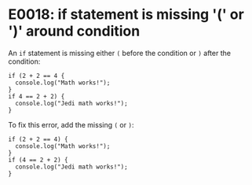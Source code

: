 # E0018: if statement is missing '(' or ')' around condition

An `if` statement is missing either `(` before the condition or `)` after the
condition:

    if (2 + 2 == 4 {
      console.log("Math works!");
    }
    if 4 == 2 + 2) {
      console.log("Jedi math works!");
    }

To fix this error, add the missing `(` or `)`:

    if (2 + 2 == 4) {
      console.log("Math works!");
    }
    if (4 == 2 + 2) {
      console.log("Jedi math works!");
    }
